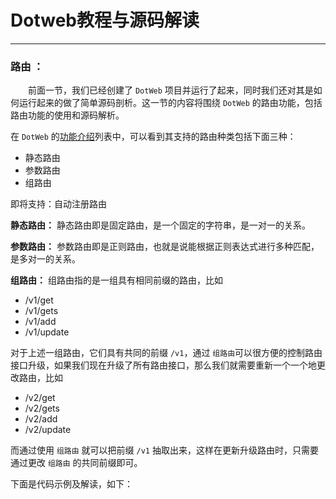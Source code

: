 # Dotweb教程与源码解读

------

### **路由** ：
&emsp;&emsp;前面一节，我们已经创建了 `DotWeb` 项目并运行了起来，同时我们还对其是如何运行起来的做了简单源码剖析。这一节的内容将围绕 `DotWeb` 的路由功能，包括路由功能的使用和源码解析。

在 `DotWeb` 的[功能介绍](https://github.com/devfeel/dotweb#examples-httpsgithubcomdevfeeldotweb-example)列表中，可以看到其支持的路由种类包括下面三种：
* 静态路由
* 参数路由
* 组路由

即将支持：自动注册路由


__静态路由：__
静态路由即是固定路由，是一个固定的字符串，是一对一的关系。

__参数路由：__
参数路由即是正则路由，也就是说能根据正则表达式进行多种匹配，是多对一的关系。

__组路由：__
组路由指的是一组具有相同前缀的路由，比如
- /v1/get
- /v1/gets
- /v1/add
- /v1/update
   
对于上述一组路由，它们具有共同的前缀 `/v1`，通过 `组路由`可以很方便的控制路由接口升级，如果我们现在升级了所有路由接口，那么我们就需要重新一个一个地更改路由，比如
- /v2/get
- /v2/gets
- /v2/add
- /v2/update
   
而通过使用 `组路由` 就可以把前缀 `/v1` 抽取出来，这样在更新升级路由时，只需要通过更改 `组路由` 的共同前缀即可。

下面是代码示例及解读，如下：  
